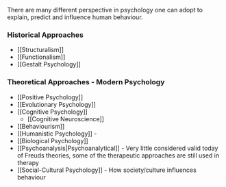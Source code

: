 There are many different perspective in psychology one can adopt to explain, predict and influence human behaviour. 

### Historical Approaches
* [[Structuralism]]
* [[Functionalism]]
* [[Gestalt Psychology]]

### Theoretical Approaches - Modern Psychology
* [[Positive Psychology]]
* [[Evolutionary Psychology]]
* [[Cognitive Psychology]]
	* [[Cognitive Neuroscience]]
* [[Behaviourism]]
* [[Humanistic Psychology]] - 
* [[Biological Psychology]]
* [[Psychoanalysis|Psychoanalytical]] - Very little considered valid today of Freuds theories, some of the therapeutic approaches are still used in therapy
* [[Social-Cultural Psychology]] - How society/culture influences behaviour

